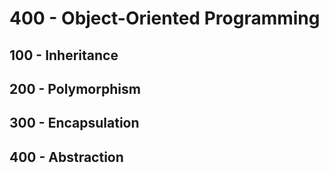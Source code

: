 # 400 - Object-Oriented Programming

## 100 - Inheritance

## 200 - Polymorphism

## 300 - Encapsulation

## 400 - Abstraction

